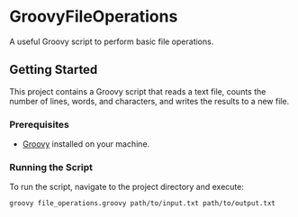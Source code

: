 # GroovyFileOperations

A useful Groovy script to perform basic file operations.

## Getting Started

This project contains a Groovy script that reads a text file, counts the number of lines, words, and characters, and writes the results to a new file.

### Prerequisites

- [Groovy](https://groovy-lang.org/download.html) installed on your machine.

### Running the Script

To run the script, navigate to the project directory and execute:

```sh
groovy file_operations.groovy path/to/input.txt path/to/output.txt
